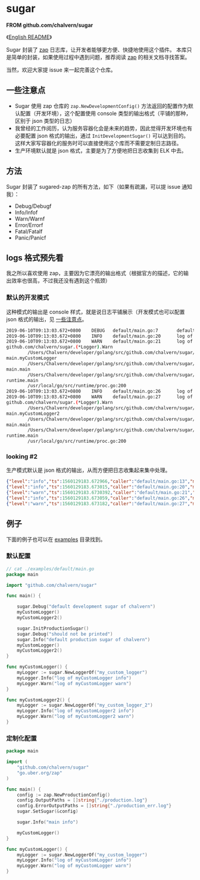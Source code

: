 # sugar
**FROM github.com/chalvern/sugar**

《[English README](./README.md)》

Sugar 封装了 [zap](https://github.com/uber-go/zap) 日志库，让开发者能够更方便、快捷地使用这个插件。
本库只是简单的封装，如果使用过程中遇到问题，推荐阅读 [zap](https://github.com/uber-go/zap) 的相关文档寻找答案。

当然，欢迎大家提 issue 来一起完善这个仓库。


## 一些注意点

* Sugar 使用 zap 仓库的 `zap.NewDevelopmentConfig()` 方法返回的配置作为默认配置（开发环境），这个配置使用 console 类型的输出格式（平铺的那种，区别于 json 类型的日志）
* 我曾经的工作阅历，认为服务容器化会是未来的趋势，因此觉得开发环境也有必要配置 json 格式的输出，通过 `InitDevelopmentSugar()` 可以达到目的。这样大家写容器化的服务时可以直接使用这个库而不需要定制日志路径。
* 生产环境默认就是 json 格式，主要是为了方便地把日志收集到 ELK 中去。


## 方法

Sugar 封装了 sugared-zap 的所有方法，如下（如果有疏漏，可以提 issue 通知我）：

* Debug/Debugf
* Info/Infof
* Warn/Warnf
* Error/Errorf
* Fatal/Fatalf
* Panic/Panicf


## logs 格式预先看

我之所以喜欢使用 zap，主要因为它漂亮的输出格式（根据官方的描述，它的输出效率也很高，不过我还没有遇到这个瓶颈）

### 默认的开发模式

这种模式的输出是 console 样式，就是说日志平铺展示（开发模式也可以配置 json 格式的输出，见 [一些注意点](#一些注意点)。

```bash
2019-06-10T09:13:03.672+0800    DEBUG   default/main.go:7       default development sugar of chalvern   {"unit": "main"}
2019-06-10T09:13:03.672+0800    INFO    default/main.go:20      log of myCustomLogger info      {"unit": "my_custom_logger"}
2019-06-10T09:13:03.672+0800    WARN    default/main.go:21      log of myCustomLogger warn      {"unit": "my_custom_logger"}
github.com/chalvern/sugar.(*Logger).Warn
        /Users/Chalvern/developer/golang/src/github.com/chalvern/sugar/logger.go:51
main.myCustomLogger
        /Users/Chalvern/developer/golang/src/github.com/chalvern/sugar/examples/default/main.go:21
main.main
        /Users/Chalvern/developer/golang/src/github.com/chalvern/sugar/examples/default/main.go:8
runtime.main
        /usr/local/go/src/runtime/proc.go:200
2019-06-10T09:13:03.672+0800    INFO    default/main.go:26      log of myCustomLogger2 info     {"unit": "my_custom_logger_2"}
2019-06-10T09:13:03.672+0800    WARN    default/main.go:27      log of myCustomLogger2 warn     {"unit": "my_custom_logger_2"}
github.com/chalvern/sugar.(*Logger).Warn
        /Users/Chalvern/developer/golang/src/github.com/chalvern/sugar/logger.go:51
main.myCustomLogger2
        /Users/Chalvern/developer/golang/src/github.com/chalvern/sugar/examples/default/main.go:27
main.main
        /Users/Chalvern/developer/golang/src/github.com/chalvern/sugar/examples/default/main.go:9
runtime.main
        /usr/local/go/src/runtime/proc.go:200
```

### looking #2

生产模式默认是 json 格式的输出，从而方便把日志收集起来集中处理。

```json
{"level":"info","ts":1560129183.672966,"caller":"default/main.go:13","msg":"default production sugar of chalvern","unit":"main"}
{"level":"info","ts":1560129183.673015,"caller":"default/main.go:20","msg":"log of myCustomLogger info","unit":"my_custom_logger"}
{"level":"warn","ts":1560129183.6730392,"caller":"default/main.go:21","msg":"log of myCustomLogger warn","unit":"my_custom_logger"}
{"level":"info","ts":1560129183.673059,"caller":"default/main.go:26","msg":"log of myCustomLogger2 info","unit":"my_custom_logger_2"}
{"level":"warn","ts":1560129183.673182,"caller":"default/main.go:27","msg":"log of myCustomLogger2 warn","unit":"my_custom_logger_2"}
```

## 例子

下面的例子也可以在 [examples](./examples) 目录找到。


### 默认配置
```go
// cat ./examples/default/main.go
package main

import "github.com/chalvern/sugar"

func main() {

	sugar.Debug("default development sugar of chalvern")
	myCustomLogger()
	myCustomLogger2()

	sugar.InitProductionSugar()
	sugar.Debug("should not be printed")
	sugar.Info("default production sugar of chalvern")
	myCustomLogger()
	myCustomLogger2()
}

func myCustomLogger() {
	myLogger := sugar.NewLoggerOf("my_custom_logger")
	myLogger.Info("log of myCustomLogger info")
	myLogger.Warn("log of myCustomLogger warn")
}

func myCustomLogger2() {
	myLogger := sugar.NewLoggerOf("my_custom_logger_2")
	myLogger.Info("log of myCustomLogger2 info")
	myLogger.Warn("log of myCustomLogger2 warn")
}
```

### 定制化配置

```go
package main

import (
	"github.com/chalvern/sugar"
	"go.uber.org/zap"
)

func main() {
	config := zap.NewProductionConfig()
	config.OutputPaths = []string{"./production.log"}
	config.ErrorOutputPaths = []string{"./production_err.log"}
	sugar.SetSugar(&config)

	sugar.Info("main info")

	myCustomLogger()
}

func myCustomLogger() {
	myLogger := sugar.NewLoggerOf("my_custom_logger")
	myLogger.Info("log of myCustomLogger info")
	myLogger.Warn("log of myCustomLogger warn")
}

```